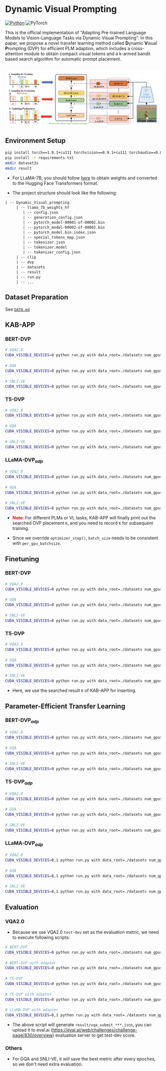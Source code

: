 # Dynamic Visual Prompting
[![Python](https://img.shields.io/badge/python-blue.svg)](https://www.python.org/)
![PyTorch](https://img.shields.io/badge/pytorch-%237732a8)

This is the official implementation of "Adapting Pre-trained Language Models to Vision-Language Tasks via Dynamic Visual Prompting". In this paper, we propose a novel transfer learning method called **D**ynamic **V**isual **P**rompting (DVP) for efficient PLM adaption, which includes a cross-attention module to obtain compact visual tokens and a k-armed bandit based search algorithm for automatic prompt placement. 

![avatar](./method.png)
---

## Environment Setup

```bash
pip install torch==1.8.1+cu111 torchvision==0.9.1+cu111 torchaudio==0.8.1 -f https://download.pytorch.org/whl/torch_stable.html
pip install -r requirements.txt
mkdir dataset3s
mkdir result
```

* For LLaMA-7B, you should follow [here](https://huggingface.co/docs/transformers/main/model_doc/llama) to obtain weights and converted to the Hugging Face Transformers format.

* The project structure should look like the following:

```
| -- Dynamic_Visual_prompting
     | -- llama_7b_weights_hf
        | -- config.json 
        | -- generation_config.json
        | -- pytorch_model-00001-of-00002.bin
        | -- pytorch_model-00002-of-00002.bin
        | -- pytorch_model.bin.index.json
        | -- special_tokens_map.json
        | -- tokenizer.json        
        | -- tokenizer.model  
        | -- tokenizer_config.json
     | -- clip
     | -- dvp
     | -- datasets
     | -- result
     | -- run.py
     | -- ...
```


## Dataset Preparation
See [`DATA.md`](./DATA.md)



## KAB-APP

### BERT-DVP
```bash
# VQA2.0
CUDA_VISIBLE_DEVICES=0 python run.py with data_root=./datasets num_gpus=1 num_nodes=1 dvp_search_bert_vqa per_gpu_batchsize=256

# GQA
CUDA_VISIBLE_DEVICES=0 python run.py with data_root=./datasets num_gpus=1 num_nodes=1 dvp_search_bert_gqa per_gpu_batchsize=256

# SNLI-VE
CUDA_VISIBLE_DEVICES=0 python run.py with data_root=./datasets num_gpus=1 num_nodes=1 dvp_search_bert_snli_ve per_gpu_batchsize=256
```

### T5-DVP
```bash
# VQA2.0
CUDA_VISIBLE_DEVICES=0 python run.py with data_root=./datasets num_gpus=1 num_nodes=1 dvp_search_t5_vqa per_gpu_batchsize=256

# GQA
CUDA_VISIBLE_DEVICES=0 python run.py with data_root=./datasets num_gpus=1 num_nodes=1 dvp_search_t5_gqa per_gpu_batchsize=256

# SNLI-VE
CUDA_VISIBLE_DEVICES=0 python run.py with data_root=./datasets num_gpus=1 num_nodes=1 dvp_search_t5_snli_ve per_gpu_batchsize=256
```

### LLaMA-DVP<sub>*adp*</sub>
```bash
# VQA2.0
CUDA_VISIBLE_DEVICES=0 python run.py with data_root=./datasets num_gpus=1 num_nodes=1 dvp_search_llama_vqa per_gpu_batchsize=128

# GQA
CUDA_VISIBLE_DEVICES=0 python run.py with data_root=./datasets num_gpus=1 num_nodes=1 dvp_search_llama_gqa per_gpu_batchsize=128

# SNLI-VE
CUDA_VISIBLE_DEVICES=0 python run.py with data_root=./datasets num_gpus=1 num_nodes=1 dvp_search_llama_snli_ve per_gpu_batchsize=64
```

* <font color='red'>**Note**</font>: For different PLMs or VL tasks, KAB-APP will finally print out the searched DVP placement `K`, and you need to record `K` for subsequent training.

* Since we override `optimizer_step()`, `batch_size` needs to be consistent with `per_gpu_batchsize`.



## Finetuning
### BERT-DVP
```bash
# VQA2.0
CUDA_VISIBLE_DEVICES=0 python run.py with data_root=./datasets num_gpus=1 num_nodes=1 dvp_adaption_bert_vqa per_gpu_batchsize=256 insert_layer=K

# GQA
CUDA_VISIBLE_DEVICES=0 python run.py with data_root=./datasets num_gpus=1 num_nodes=1 dvp_adaption_bert_gqa per_gpu_batchsize=256 insert_layer=K

# SNLI-VE
CUDA_VISIBLE_DEVICES=0 python run.py with data_root=./datasets num_gpus=1 num_nodes=1 dvp_adaption_bert_snli_ve per_gpu_batchsize=256 insert_layer=K
```
### T5-DVP
```bash
# VQA2.0
CUDA_VISIBLE_DEVICES=0 python run.py with data_root=./datasets num_gpus=1 num_nodes=1 dvp_adaption_t5_vqa per_gpu_batchsize=256 insert_layer=K

# GQA
CUDA_VISIBLE_DEVICES=0 python run.py with data_root=./datasets num_gpus=1 num_nodes=1 dvp_adaption_t5_gqa per_gpu_batchsize=256 insert_layer=K

# SNLI-VE
CUDA_VISIBLE_DEVICES=0 python run.py with data_root=./datasets num_gpus=1 num_nodes=1 dvp_adaption_t5_snli_ve per_gpu_batchsize=256 insert_layer=K
```

* Here, we use the searched result `K` of KAB-APP for inserting.


## Parameter-Efficient Transfer Learning
### BERT-DVP<sub>*adp*</sub>
```bash
# VQA2.0
CUDA_VISIBLE_DEVICES=0 python run.py with data_root=./datasets num_gpus=1 num_nodes=1 dvp_adaption_bert_vqa per_gpu_batchsize=256 insert_layer=K use_adapter=True learning_rate=1e-3

# GQA
CUDA_VISIBLE_DEVICES=0 python run.py with data_root=./datasets num_gpus=1 num_nodes=1 dvp_adaption_bert_gqa per_gpu_batchsize=256 insert_layer=K use_adapter=True learning_rate=5e-4

# SNLI-VE
CUDA_VISIBLE_DEVICES=0 python run.py with data_root=./datasets num_gpus=1 num_nodes=1 dvp_adaption_bert_snli_ve per_gpu_batchsize=256 insert_layer=K use_adapter=True learning_rate=5e-4
```

### T5-DVP<sub>*adp*</sub>
```bash
# VQA2.0
CUDA_VISIBLE_DEVICES=0 python run.py with data_root=./datasets num_gpus=1 num_nodes=1 dvp_adaption_t5_vqa per_gpu_batchsize=256 insert_layer=K use_adapter=True learning_rate=3e-4

# GQA
CUDA_VISIBLE_DEVICES=0 python run.py with data_root=./datasets num_gpus=1 num_nodes=1 dvp_adaption_t5_gqa per_gpu_batchsize=256 insert_layer=K use_adapter=True learning_rate=3e-4

# SNLI-VE
CUDA_VISIBLE_DEVICES=0 python run.py with data_root=./datasets num_gpus=1 num_nodes=1 dvp_adaption_t5_snli_ve per_gpu_batchsize=256 insert_layer=K use_adapter=True learning_rate=3e-4
```

### LLaMA-DVP<sub>*adp*</sub>
```bash
# VQA2.0
CUDA_VISIBLE_DEVICES=0,1 python run.py with data_root=./datasets num_gpus=2 num_nodes=1 dvp_adaption_llama_vqa per_gpu_batchsize=128 insert_layer=K

# GQA
CUDA_VISIBLE_DEVICES=0,1 python run.py with data_root=./datasets num_gpus=2 num_nodes=1 dvp_adaption_llama_gqa per_gpu_batchsize=128 insert_layer=K

# SNLI-VE
CUDA_VISIBLE_DEVICES=0,1 python run.py with data_root=./datasets num_gpus=2 num_nodes=1 dvp_adaption_llama_snli_ve per_gpu_batchsize=64 insert_layer=K
```


## Evaluation
### VQA2.0
* Because we use VQA2.0 `test-dev` set as the evaluation metric, we need to execute following scripts: 
```bash
# BERT-DVP
CUDA_VISIBLE_DEVICES=0 python run.py with data_root=./datasets num_gpus=1 num_nodes=1 dvp_adaption_bert_vqa per_gpu_batchsize=256 insert_layer=K test_only=True precision=32 load_path=<checkpoint path>

# BERT-DVP with adapter
CUDA_VISIBLE_DEVICES=0 python run.py with data_root=./datasets num_gpus=1 num_nodes=1 dvp_adaption_bert_vqa per_gpu_batchsize=256 insert_layer=K use_adapter=True test_only=True precision=32 load_path=<checkpoint path>

# T5-DVP
CUDA_VISIBLE_DEVICES=0 python run.py with data_root=./datasets num_gpus=1 num_nodes=1 dvp_adaption_t5_vqa per_gpu_batchsize=256 insert_layer=K test_only=True precision=32 load_path=<checkpoint path>

# T5-DVP with adapter
CUDA_VISIBLE_DEVICES=0 python run.py with data_root=./datasets num_gpus=1 num_nodes=1 dvp_adaption_t5_vqa per_gpu_batchsize=256 insert_layer=K use_adapter=True test_only=True precision=32 load_path=<checkpoint path>

# LLaMA-DVP with adapter
CUDA_VISIBLE_DEVICES=0,1 python run.py with data_root=./datasets num_gpus=2 num_nodes=1 dvp_adaption_bert_vqa per_gpu_batchsize=128 insert_layer=K test_only=True precision=32 load_path=<checkpoint path>
```
* The above script will generate `result/vqa_submit_***.json`, you can upload it to eval.ai (https://eval.ai/web/challenges/challenge-page/830/overview) evaluation server to get test-dev score.

### Others
* For GQA and SNLI-VE, it will save the best metric after every epoches, so we don't need extra evaluation.